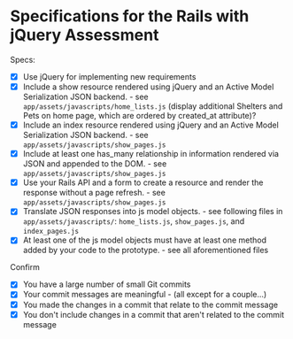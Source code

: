 # Specifications for the Rails with jQuery Assessment

Specs:
- [x] Use jQuery for implementing new requirements
- [x] Include a show resource rendered using jQuery and an Active Model Serialization JSON backend. - see `app/assets/javascripts/home_lists.js` (display additional Shelters and Pets on home page, which are ordered by created_at attribute)?
- [x] Include an index resource rendered using jQuery and an Active Model Serialization JSON backend. - see `app/assets/javascripts/show_pages.js`
- [x] Include at least one has_many relationship in information rendered via JSON and appended to the DOM. - see `app/assets/javascripts/show_pages.js`
- [x] Use your Rails API and a form to create a resource and render the response without a page refresh. - see `app/assets/javascripts/show_pages.js`
- [x] Translate JSON responses into js model objects. - see following files in `app/assets/javascripts/`: `home_lists.js`, `show_pages.js`, and `index_pages.js`
- [x] At least one of the js model objects must have at least one method added by your code to the prototype. - see all aforementioned files

Confirm
- [x] You have a large number of small Git commits
- [x] Your commit messages are meaningful - (all except for a couple...)
- [x] You made the changes in a commit that relate to the commit message
- [x] You don't include changes in a commit that aren't related to the commit message
